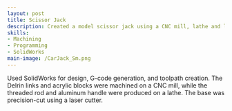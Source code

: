 ```yaml
---
layout: post
title: Scissor Jack
description: Created a model scissor jack using a CNC mill, lathe and lasercutter.
skills: 
- Machining
- Programming
- SolidWorks
main-image: /CarJack_Sm.png
---
```


Used SolidWorks for design, G-code generation, and toolpath creation. The Delrin links and acrylic blocks were machined on a CNC mill, while the threaded rod and aluminum handle were produced on a lathe. The base was precision-cut using a laser cutter.
